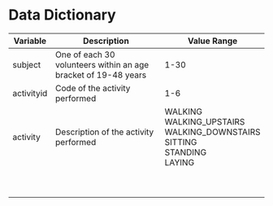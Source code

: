 Data Dictionary
===================

| Variable   | Description                                                    | Value Range        |
|------------|----------------------------------------------------------------|--------------------|
| subject    | One of each 30 volunteers within an age bracket of 19-48 years | 1-30               |
| activityid | Code of the activity performed                                 | 1-6                |
| activity   | Description of the activity performed                          | WALKING<BR>WALKING_UPSTAIRS<BR>WALKING_DOWNSTAIRS<BR>SITTING<BR>STANDING<BR>LAYING             |
|            |                                                                |                    |
|            |                                                                |                    |
|            |                                                                |                    |
|            |                                                                |                    |
|            |                                                                |                    |
|            |                                                                |                    |
|            |                                                                |                    |
|            |                                                                |                    |
|            |                                                                |                    |

